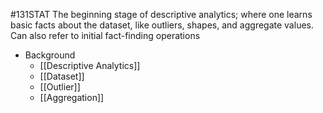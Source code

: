 #131STAT 
The beginning stage of descriptive analytics; where one learns basic facts about the dataset, like outliers, shapes, and aggregate values. Can also refer to initial fact-finding operations

- Background
	- [[Descriptive Analytics]]
	- [[Dataset]]
	- [[Outlier]]
	- [[Aggregation]]